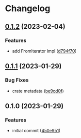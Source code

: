 # Changelog

## [0.1.2](https://github.com/YoloDev/bitarr/compare/bitarr-v0.1.1...bitarr-v0.1.2) (2023-02-04)


### Features

* add FromIterator impl ([d794f70](https://github.com/YoloDev/bitarr/commit/d794f70a27cead41d3161ab2e5afa685ba927fec))

## [0.1.1](https://github.com/YoloDev/bitarr/compare/bitarr-v0.1.0...bitarr-v0.1.1) (2023-01-29)


### Bug Fixes

* crate metadata ([be9cd0f](https://github.com/YoloDev/bitarr/commit/be9cd0fcbd8c40cb6d85e5b2b7d4c60845156fe0))

## 0.1.0 (2023-01-29)


### Features

* initial commit ([450e951](https://github.com/YoloDev/bitarr/commit/450e951234ac19ea12d201ac9dbe5b437711b9c9))

